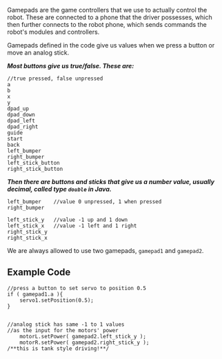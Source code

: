Gamepads are the game controllers that we use to actually control the robot. These are connected to a phone that the driver possesses, which then further connects to the robot phone, which sends commands the robot's modules and controllers.

Gamepads defined in the code give us values when we press a button or move an analog stick.

***Most buttons give us true/false. These are:***
    
    //true pressed, false unpressed
    a
    b
    x
    y
    dpad_up
    dpad_down
    dpad_left
    dpad_right
    guide
    start
    back
    left_bumper
    right_bumper
    left_stick_button
    right_stick_button

***Then there are buttons and sticks that give us a number value, usually decimal, called type `double` in Java.***

    left_bumper    //value 0 unpressed, 1 when pressed
    right_bumper

    left_stick_y   //value -1 up and 1 down
    left_stick_x   //value -1 left and 1 right
    right_stick_y  
    right_stick_x  

We are always allowed to use two gamepads, `gamepad1` and `gamepad2`.

## Example Code

    //press a button to set servo to position 0.5
    if ( gamepad1.a ){
        servo1.setPosition(0.5);
    }


    //analog stick has same -1 to 1 values
    //as the input for the motors' power
        motorL.setPower( gamepad2.left_stick_y );
        motorR.setPower( gamepad2.right_stick_y );
    /**this is tank style driving!**/


